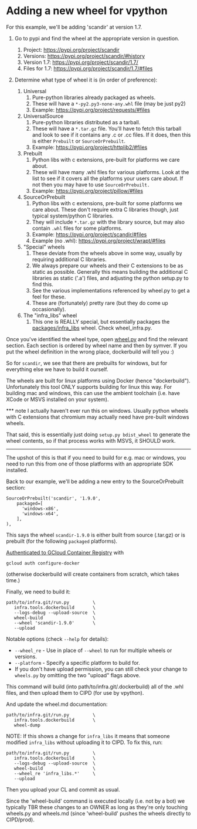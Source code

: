# Adding a new wheel for vpython

For this example, we'll be adding 'scandir' at version 1.7.

1. Go to pypi and find the wheel at the appropriate version in question.
   1. Project: https://pypi.org/project/scandir
   1. Versions: https://pypi.org/project/scandir/#history
   1. Version 1.7: https://pypi.org/project/scandir/1.7/
   1. Files for 1.7: https://pypi.org/project/scandir/1.7/#files

1. Determine what type of wheel it is (in order of preference):
   1. Universal
      1. Pure-python libraries already packaged as wheels.
      1. These will have a `*-py2.py3-none-any.whl` file (may be just py2)
      1. Example: https://pypi.org/project/requests/#files
   1. UniversalSource
      1. Pure-python libraries distributed as a tarball.
      1. These will have a `*.tar.gz` file. You'll have to fetch this tarball
         and look to see if it contains any .c or .cc files. If it does, then
         this is either `Prebuilt` or `SourceOrPrebuilt`.
      1. Example: https://pypi.org/project/httplib2/#files
   1. Prebuilt
      1. Python libs with c extensions, pre-built for platforms we care about.
      1. These will have many .whl files for various platforms. Look at the list
         to see if it covers all the platforms your users care about. If not
         then you may have to use `SourceOrPrebuilt.`
      1. Example: https://pypi.org/project/pillow/#files
   1. SourceOrPrebuilt
      1. Python libs with c extensions, pre-built for some platforms we care
         about. These don't require extra C libraries though, just typical
         system/python C libraries.
      1. They will include `*.tar.gz` with the library source, but may also
         contain `.whl` files for some platforms.
      1. Example: https://pypi.org/project/scandir/#files
      1. Example (no .whl): https://pypi.org/project/wrapt/#files
   1. "Special" wheels
      1. These deviate from the wheels above in some way, usually by requiring
         additional C libraries.
      1. We always prepare our wheels and their C extensions to be as static as
         possible. Generally this means building the additional C libraries as
         static ('.a') files, and adjusting the python setup.py to find this.
      1. See the various implementations referenced by wheel.py to get a feel
         for these.
      1. These are (fortunately) pretty rare (but they do come up occasionally).
   1. The "infra_libs" wheel
      1. This one is REALLY special, but essentially packages the
         [packages/infra_libs](/packages/infra_libs) wheel. Check
         wheel_infra.py.


Once you've identified the wheel type, open [wheel.py](./wheel.py) and find the
relevant section. Each section is ordered by wheel name and then by symver. If
you put the wheel definition in the wrong place, dockerbuild will tell you :)

So for `scandir`, we see that there are prebuilts for windows, but for
everything else we have to build it ourself.

The wheels are built for linux platforms using Docker (hence "dockerbuild").
Unfortunately this tool ONLY supports building for linux this way. For building
mac and windows, this can use the ambient toolchain (i.e. have XCode or MSVS
installed on your system).

*** note
I actually haven't ever run this on windows. Usually python wheels with
C extensions that chromium may actually need have pre-built windows wheels.

That said, this is essentially just doing `setup.py bdist_wheel` to generate the
wheel contents, so if that process works with MSVS, it SHOULD work.
***

The upshot of this is that if you need to build for e.g. mac or windows, you
need to run this from one of those platforms with an appropriate SDK installed.

Back to our example, we'll be adding a new entry to the SourceOrPrebuilt
section:

    SourceOrPrebuilt('scandir', '1.9.0',
        packaged=[
          'windows-x86',
          'windows-x64',
        ],
    ),

This says the wheel `scandir-1.9.0` is either built from source (.tar.gz) or is
prebuilt (for the following `packaged` platforms).

[Authenticated to GCloud Container
Registry](https://cloud.google.com/container-registry/docs/advanced-authentication)
with

    gcloud auth configure-docker

(otherwise dockerbuild will create containers from scratch, which takes time.)


Finally, we need to build it:

    path/to/infra.git/run.py         \
       infra.tools.dockerbuild       \
       --logs-debug --upload-source  \
       wheel-build                   \
       --wheel 'scandir-1.9.0'       \
       --upload

Notable options (check `--help` for details):
  * `--wheel_re` - Use in place of `--wheel` to run for multiple wheels or
    versions.
  * `--platform` - Specify a specific platform to build for.
  * If you don't have upload permission, you can still check your change to
    `wheels.py` by omitting the two "upload" flags above.

This command will build (into path/to/infra.git/.dockerbuild) all of the .whl
files, and then upload them to CIPD (for use by vpython).

And update the wheel.md documentation:

    path/to/infra.git/run.py         \
       infra.tools.dockerbuild       \
       wheel-dump

NOTE: If this shows a change for `infra_libs` it means that someone modified
`infra_libs` without uploading it to CIPD. To fix this, run:

    path/to/infra.git/run.py         \
       infra.tools.dockerbuild       \
       --logs-debug --upload-source  \
       wheel-build                   \
       --wheel_re 'infra_libs.*'     \
       --upload

Then you upload your CL and commit as usual.

Since the 'wheel-build' command is executed locally (i.e. not by a bot) we
typically TBR these changes to an OWNER as long as they're only touching
wheels.py and wheels.md (since 'wheel-build' pushes the wheels directly to
CIPD/prod).
